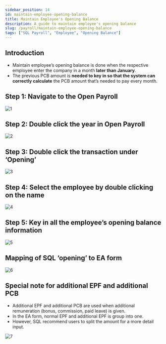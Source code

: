 ```yaml
---
sidebar_position: 14
id: maintain-employee-opening-balance
title: Maintain Employee's Opening Balance
description: A guide to maintain employee's opening balance
slug: /payroll/maintain-employee-opening-balance
tags: ["SQL Payroll", "Employee", "Opening Balance"]
---
```


## Introduction

- Maintain employee’s opening balance is done when the respective employee enter the company in a month **later than January**.
- The previous PCB amount is **needed to key in so that the system can correctly calculate** the PCB amount that’s needed to pay every month.

## Step 1: Navigate to the Open Payroll

![1](/img/payroll/maintain-employee-opening-balance/1.png)

## Step 2: Double click the year in Open Payroll

![2](/img/payroll/maintain-employee-opening-balance/2.png)

## Step 3: Double click the transaction under ‘Opening’

![3](/img/payroll/maintain-employee-opening-balance/3.png)

## Step 4: Select the employee by double clicking on the name

![4](/img/payroll/maintain-employee-opening-balance/4.png)

## Step 5: Key in all the employee’s opening balance information

![5](/img/payroll/maintain-employee-opening-balance/5.png)

## Mapping of SQL ‘opening’ to EA form

![6](/img/payroll/maintain-employee-opening-balance/6.png)

## Special note for additional EPF and additional PCB

- Additional EPF and additional PCB are used when additional remuneration (bonus, commission, paid leave) is given.
- In the EA form, normal EPF and additional EPF is group into one.
- However, SQL recommend users to split the amount for a more detail input.

![7](/img/payroll/maintain-employee-opening-balance/7.png)
